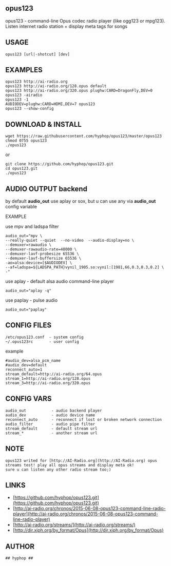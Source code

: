 ## opus123

opus123 - command-line Opus codec radio player (like ogg123 or mpg123).
Listen internet radio station + display meta tags for songs

## USAGE

    opus123 [url|-shotcut] [dev]

## EXAMPLES

    opus123 http://ai-radio.org
    opus123 http://ai-radio.org/128.opus default
    opus123 http://ai-radio.org/320.opus plughw:CARD=DragonFly,DEV=0
    opus123 -airadio
    opus123 -1
    AUDIODEV=plughw:CARD=HDMI,DEV=7 opus123
    opus123 --show-config

## DOWNLOAD & INSTALL

    wget https://raw.githubusercontent.com/hyphop/opus123/master/opus123
    chmod 0755 opus123 
    ./opus123 

or 

    git clone https://github.com/hyphop/opus123.git
    cd opus123.git
    ./opus123
    

## AUDIO OUTPUT backend
    
by default **audio_out** use aplay or sox, but u can use any via **audio_out** config variable 

EXAMPLE

use mpv and ladspa filter 

    audio_out="mpv \
    --really-quiet --quiet  --no-video  --audio-display=no \
    --demuxer=rawaudio \
    --demuxer-rawaudio-rate=48000 \
    --demuxer-lavf-probesize 65536 \
    --demuxer-lavf-buffersize 65536 \
    -ao=alsa:device=[$AUDIODEV] \
    --af=ladspa=${LADSPA_PATH}vynil_1905.so:vynil:[1981,66,0.3,0.3,0.2] \
    -"

use aplay - default alsa audio command-line player

    audio_out="aplay -q"

use paplay - pulse audio

    audio_out="paplay"

## CONFIG FILES

    /etc/opus123.conf  - system config
    ~/.opus123rc       - user config

example

    #audio_dev=alsa_pcm_name
    #audio_dev=default
    reconnect_auto=1
    stream_default=http://ai-radio.org/64.opus
    stream_1=http://ai-radio.org/128.opus
    stream_3=http://ai-radio.org/320.opus

## CONFIG VARS

    audio_out           - audio backend player
    audio_dev           - audio device name
    reconnect_auto      - reconnect if lost or broken network connection
    audio_filter        - audio pipe filter 
    stream_default      - default stream url
    stream_*            - another stream url


## NOTE

    opus123 writed for [http://AI-Radio.org](http://AI-Radio.org) opus streams test! play all opus streams and display meta ok!
    sure u can listen any other radio stream too;)

## LINKS

* [https://github.com/hyphop/opus123.git](https://github.com/hyphop/opus123.git)
* [http://ai-radio.org/chronos/2015-06-08-opus123-command-line-radio-player](http://ai-radio.org/chronos/2015-06-08-opus123-command-line-radio-player)
* [http://ai-radio.org/streams/](http://ai-radio.org/streams/)
* [http://dir.xiph.org/by_format/Opus](http://dir.xiph.org/by_format/Opus)

## AUTHOR 

    ## hyphop ##
